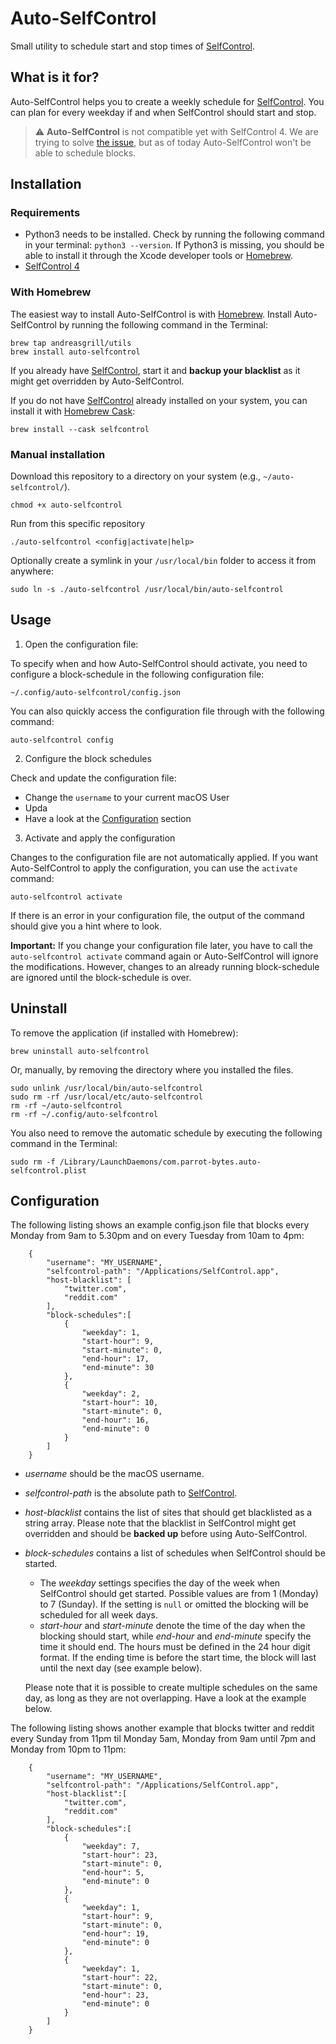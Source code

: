 # Auto-SelfControl

Small utility to schedule start and stop times of [SelfControl](http://selfcontrolapp.com).

## What is it for?

Auto-SelfControl helps you to create a weekly schedule for [SelfControl](http://selfcontrolapp.com).
You can plan for every weekday if and when SelfControl should start and stop.

> :warning: **Auto-SelfControl** is not compatible yet with SelfControl 4.
> We are trying to solve [the issue](https://github.com/andreasgrill/auto-selfcontrol/issues/64), but as of today Auto-SelfControl won't be able to schedule blocks.

## Installation

### Requirements

- Python3 needs to be installed. Check by running the following command in your terminal: `python3 --version`. If Python3 is missing, you should be able to install it through the Xcode developer tools or [Homebrew](https://brew.sh/).
- [SelfControl 4](http://selfcontrolapp.com)

### With Homebrew

The easiest way to install Auto-SelfControl is with [Homebrew](https://brew.sh/). Install Auto-SelfControl by running the following command in the Terminal:

    brew tap andreasgrill/utils
    brew install auto-selfcontrol

If you already have [SelfControl](http://selfcontrolapp.com), start it and **backup your blacklist** as it might get overridden by Auto-SelfControl.

If you do not have [SelfControl](http://selfcontrolapp.com) already installed on your system, you can install it with [Homebrew Cask](https://caskroom.github.io/):

    brew install --cask selfcontrol

### Manual installation

Download this repository to a directory on your system (e.g., `~/auto-selfcontrol/`).

    chmod +x auto-selfcontrol

Run from this specific repository

    ./auto-selfcontrol <config|activate|help>

Optionally create a symlink in your `/usr/local/bin` folder to access it from anywhere:

    sudo ln -s ./auto-selfcontrol /usr/local/bin/auto-selfcontrol

## Usage

1. Open the configuration file:

To specify when and how Auto-SelfControl should activate, you need to configure a block-schedule in the following configuration file:

    ~/.config/auto-selfcontrol/config.json

You can also quickly access the configuration file through with the following command:

    auto-selfcontrol config

2. Configure the block schedules

Check and update the configuration file:

- Change the `username` to your current macOS User
- Upda
- Have a look at the [Configuration](#configuration) section

3. Activate and apply the configuration

Changes to the configuration file are not automatically applied. If you want Auto-SelfControl to apply the configuration, you can use the `activate` command:

    auto-selfcontrol activate

If there is an error in your configuration file, the output of the command should give you a hint where to look.

**Important:** If you change your configuration file later, you have to call the `auto-selfcontrol activate` command again or Auto-SelfControl will ignore the modifications. However, changes to an already running block-schedule are ignored until the block-schedule is over.

## Uninstall

To remove the application (if installed with Homebrew):

    brew uninstall auto-selfcontrol

Or, manually, by removing the directory where you installed the files.

    sudo unlink /usr/local/bin/auto-selfcontrol
    sudo rm -rf /usr/local/etc/auto-selfcontrol
    rm -rf ~/auto-selfcontrol
    rm -rf ~/.config/auto-selfcontrol

You also need to remove the automatic schedule by executing the following command in the Terminal:

    sudo rm -f /Library/LaunchDaemons/com.parrot-bytes.auto-selfcontrol.plist

## Configuration

The following listing shows an example config.json file that blocks every Monday from 9am to 5.30pm and on every Tuesday from 10am to 4pm:

```
    {
        "username": "MY_USERNAME",
        "selfcontrol-path": "/Applications/SelfControl.app",
        "host-blacklist": [
            "twitter.com",
            "reddit.com"
        ],
        "block-schedules":[
            {
                "weekday": 1,
                "start-hour": 9,
                "start-minute": 0,
                "end-hour": 17,
                "end-minute": 30
            },
            {
                "weekday": 2,
                "start-hour": 10,
                "start-minute": 0,
                "end-hour": 16,
                "end-minute": 0
            }
        ]
    }
```

- _username_ should be the macOS username.
- _selfcontrol-path_ is the absolute path to [SelfControl](http://selfcontrolapp.com).
- _host-blacklist_ contains the list of sites that should get blacklisted as a string array. Please note that the blacklist in SelfControl might get overridden and should be **backed up** before using Auto-SelfControl.
- _block-schedules_ contains a list of schedules when SelfControl should be started.

  - The _weekday_ settings specifies the day of the week when SelfControl should get started. Possible values are from 1 (Monday) to 7 (Sunday). If the setting is `null` or omitted the blocking will be scheduled for all week days.
  - _start-hour_ and _start-minute_ denote the time of the day when the blocking should start, while _end-hour_ and _end-minute_ specify the time it should end. The hours must be defined in the 24 hour digit format. If the ending time is before the start time, the block will last until the next day (see example below).

  Please note that it is possible to create multiple schedules on the same day, as long as they are not overlapping. Have a look at the example below.

The following listing shows another example that blocks twitter and reddit every Sunday from 11pm til Monday 5am, Monday from 9am until 7pm and Monday from 10pm to 11pm:

```
    {
        "username": "MY_USERNAME",
        "selfcontrol-path": "/Applications/SelfControl.app",
        "host-blacklist":[
            "twitter.com",
            "reddit.com"
        ],
        "block-schedules":[
            {
                "weekday": 7,
                "start-hour": 23,
                "start-minute": 0,
                "end-hour": 5,
                "end-minute": 0
            },
            {
                "weekday": 1,
                "start-hour": 9,
                "start-minute": 0,
                "end-hour": 19,
                "end-minute": 0
            },
            {
                "weekday": 1,
                "start-hour": 22,
                "start-minute": 0,
                "end-hour": 23,
                "end-minute": 0
            }
        ]
    }
```
